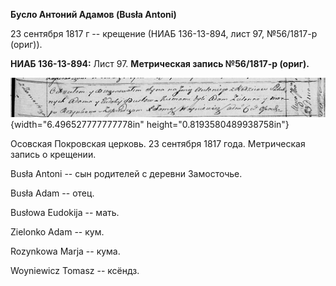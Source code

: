 **Бусло Антоний Адамов (Busła Antoni)**

23 сентября 1817 г -- крещение (НИАБ 136-13-894, лист 97, №56/1817-р
(ориг)).

**НИАБ 136-13-894:** Лист 97. **Метрическая запись №56/1817-р (ориг).**

![](./media/5f974a2d80389e8bf5912b2b57d6886e25b4a2d7.png){width="6.496527777777778in"
height="0.8193580489938758in"}

Осовская Покровская церковь. 23 сентября 1817 года. Метрическая запись о
крещении.

Busła Antoni -- сын родителей с деревни Замосточье.

Busła Adam -- отец.

Busłowa Eudokija -- мать.

Zielonko Adam -- кум.

Rozynkowa Marja -- кума.

Woyniewicz Tomasz -- ксёндз.

